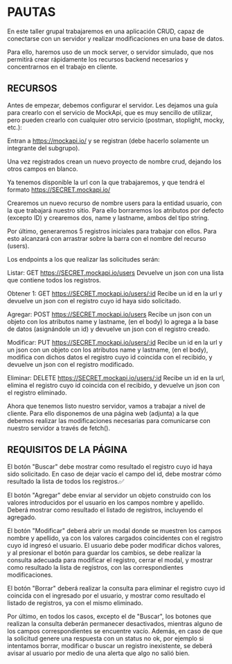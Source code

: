 # PAUTAS
En este taller grupal trabajaremos en una aplicación CRUD, capaz de conectarse con un servidor y realizar modificaciones en una base de datos.

Para ello, haremos uso de un mock server, o servidor simulado, que nos permitirá crear rápidamente los recursos backend necesarios y concentrarnos en el trabajo en cliente. 

## RECURSOS
Antes de empezar, debemos configurar el servidor. 
Les dejamos una guía para crearlo con el servicio de MockApi, que es muy sencillo de utilizar, pero pueden crearlo con cualquier otro servicio (postman, stoplight, mocky, etc.):

Entran a https://mockapi.io/ y se registran (debe hacerlo solamente un integrante del subgrupo).

Una vez registrados crean un nuevo proyecto de nombre crud, dejando los otros campos en blanco. 

Ya tenemos disponible la url con la que trabajaremos, y que tendrá el formato https://SECRET.mockapi.io/

Crearemos un nuevo recurso de nombre users para la entidad usuario, con la que trabajará nuestro sitio. Para ello borraremos los atributos por defecto (excepto ID) y crearemos dos, name y lastname, ambos del tipo string.

Por último, generaremos 5 registros iniciales para trabajar con ellos. Para esto alcanzará con arrastrar sobre la barra con el nombre del recurso (users).

Los endpoints a los que realizar las solicitudes serán:

Listar: GET https://SECRET.mockapi.io/users
Devuelve un json con una lista que contiene todos los registros.

Obtener 1: GET https://SECRET.mockapi.io/users/:id
Recibe un id en la url y devuelve un json con el registro cuyo id haya sido solicitado.

Agregar: POST https://SECRET.mockapi.io/users
Recibe un json con un objeto con los atributos name y lastname, (en el body) lo agrega a la base de datos (asignándole un id) y devuelve un json con el registro creado.

Modificar: PUT https://SECRET.mockapi.io/users/:id
Recibe un id en la url y un json con un objeto con los atributos name y lastname, (en el body), modifica con dichos datos el registro cuyo id coincida con el recibido, y devuelve un json con el registro modificado.

Eliminar: DELETE https://SECRET.mockapi.io/users/:id
Recibe un id en la url, elimina el registro cuyo id coincida con el recibido, y devuelve un json con el registro eliminado.

Ahora que tenemos listo nuestro servidor, vamos a trabajar a nivel de cliente. Para ello disponemos de una página web (adjunta) a la que debemos realizar las modificaciones necesarias para comunicarse con nuestro servidor a través de fetch().

## REQUISITOS DE LA PÁGINA

El botón "Buscar" debe mostrar como resultado el registro cuyo id haya sido solicitado.
En caso de dejar vacío el campo del id, debe mostrar cómo resultado la lista de todos los registros.✅

El botón "Agregar" debe enviar al servidor un objeto construido con los valores introducidos por el usuario en los campos nombre y apellido. 
Deberá mostrar como resultado el listado de registros, incluyendo el agregado.

El botón "Modificar" deberá abrir un modal donde se muestren los campos nombre y apellido, ya con los valores cargados coincidentes con el registro cuyo id ingresó el usuario. 
El usuario debe poder modificar dichos valores, y al presionar el botón para guardar los cambios, se debe realizar la consulta adecuada para modificar el registro, cerrar el modal, y mostrar como resultado la lista de registros, con las correspondientes modificaciones.

El botón "Borrar" deberá realizar la consulta para eliminar el registro cuyo id coincida con el ingresado por el usuario, y mostrar como resultado el listado de registros, ya con el mismo eliminado.

Por último, en todos los casos, excepto el de "Buscar", los botones que realizan la consulta deberán permanecer desactivados, mientras alguno de los campos correspondientes se encuentre vacío.
Además, en caso de que la solicitud genere una respuesta con un status no ok, por ejemplo si intentamos borrar, modificar o buscar un registro inexistente, se deberá avisar al usuario por medio de una alerta que algo no salió bien.
 


